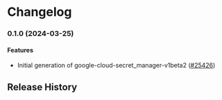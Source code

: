 # Changelog

### 0.1.0 (2024-03-25)

#### Features

* Initial generation of google-cloud-secret_manager-v1beta2 ([#25426](https://github.com/googleapis/google-cloud-ruby/issues/25426)) 

## Release History

